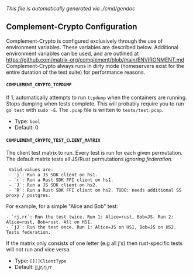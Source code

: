 *This file is automatically generated via ./cmd/gendoc*

## Complement-Crypto Configuration
Complement-Crypto is configured exclusively through the use of environment variables. These variables are described below. Additional environment variables can be used, and are outlined at https://github.com/matrix-org/complement/blob/main/ENVIRONMENT.md 
Complement-Crypto always runs in dirty mode (homeservers exist for the entire duration of the test suite) for performance reasons.

#### `COMPLEMENT_CRYPTO_TCPDUMP`
If 1, automatically attempts to run `tcpdump` when the containers are running. Stops dumping when tests complete. This will probably require you to run `go test` with `sudo -E`. The `.pcap` file is written to `tests/test.pcap`.  
- Type: `bool`
- Default: 0

#### `COMPLEMENT_CRYPTO_TEST_CLIENT_MATRIX`
The client test matrix to run. Every test is run for each given permutation. The default matrix tests all JS/Rust permutations _ignoring federation_. 
```
 Valid values are:
 - `j`: Run a JS SDK client on hs1.
 - `r`: Run a Rust SDK FFI client on hs1.
 - `J`: Run a JS SDK client on hs2.
 - `R`: Run a Rust SDK FFI client on hs2. TODO: needs additional SS proxy / postgres.
 ```
 For example, for a simple "Alice and Bob" test:
 ```
 - `rj,rr`: Run the test twice. Run 1: Alice=rust, Bob=JS. Run 2: Alice=rust, Bob=rust. All on HS1.
 - `jJ`: Run the test once. Run 1: Alice=JS on HS1, Bob=JS on HS2. Tests federation.
 ```
 If the matrix only consists of one letter (e.g all j's) then rust-specific tests will not run and vice versa.
 
 
- Type: `[][]ClientType`
- Default: jj,jr,rj,rr
